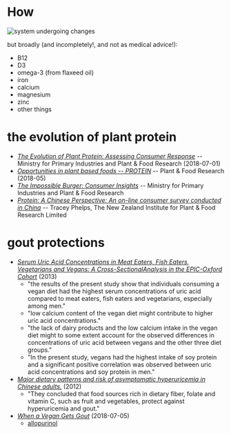 # How

![system undergoing changes](https://i.imgur.com/GniItjS.gif)

but broadly (and incompletely!, and not as medical advice!):

- B12
- D3
- omega-3 (from flaxeed oil)
- iron
- calcium
- magnesium
- zinc
- other things

# the evolution of plant protein

- [*The Evolution of Plant Protein: Assessing Consumer Response*](https://www.mpi.govt.nz/dmsdocument/29141-the-evolution-of-plant-protein-assessing-consumer-response-report) -- Ministry for Primary Industries and Plant & Food Research (2018-07-01)
- [*Opportunities in plant based foods -- PROTEIN*](https://www.mpi.govt.nz/dmsdocument/29147-opportunities-in-plant-based-foods-protein-report) -- Plant & Food Research (2018-05)
- [*The Impossible Burger: Consumer Insights*](https://www.mpi.govt.nz/dmsdocument/29144-impossible-burger-case-study-report) -- Ministry for Primary Industries and Plant & Food Research
- [*Protein: A Chinese Perspective: An on-line consumer survey conducted in China*](https://www.mpi.govt.nz/dmsdocument/29150-protein-a-chinese-perspective-report) -- Tracey Phelps, The New Zealand Institute for Plant & Food Research Limited

# gout protections

- [*Serum Uric Acid Concentrations in Meat Eaters, Fish Eaters, Vegetarians and Vegans: A Cross-SectionalAnalysis in the EPIC-Oxford Cohort*](https://sci-hub.tw/10.1371/journal.pone.0056339) (2013)
    - "the results of the present study show that individuals consuming a vegan diet had the highest serum concentrations of uric acid compared to meat eaters, fish eaters and vegetarians, especially among men."
    - "low calcium content of the vegan diet might contribute to higher uric acid concentrations."
    - "the lack of dairy products and the low calcium intake in the vegan diet might to some extent account for the observed differences in concentrations of uric acid between vegans and the other three diet groups."
    - "In the present study, vegans had the highest intake of soy protein and a significant positive correlation was observed between uric acid concentrations and soy protein in men."
- [*Major dietary patterns and risk of asymptomatic hyperuricemia in Chinese adults.*](https://www.jstage.jst.go.jp/article/jnsv/58/5/58_339/_pdf/-char/en) (2012)
    - "They concluded that food sources rich in dietary fiber, folate and vitamin C, such as fruit and vegetables, protect against  hyperuricemia and gout."
- [*When a Vegan Gets Gout*](https://www.nytimes.com/2018/07/05/well/family/when-a-vegan-gets-gout.html) (2018-07-05)
    - [allopurinol](https://en.wikipedia.org/wiki/Allopurinol)
